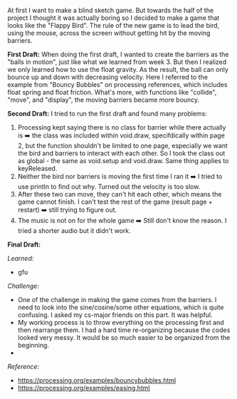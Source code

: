 At first I want to make a blind sketch game. But towards the half of the project I thought it was actually boring so I decided to make a game that looks like
the "Flappy Bird". The rule of the new game is to lead the bird, using the mouse, across the screen without getting hit by the moving barriers. 


**First Draft:**
When doing the first draft, I wanted to create the barriers as the "balls in motion", just like what we learned from week 3. But then I realized we only learned how to use the float gravity. As the result, the ball can only bounce up and down with decreasing velocity. Here I referred to the example from "Bouncy Bubbles" on processing references, which includes float spring and float friction. What's more, with functions like "collide", "move", and "display", the moving barriers became
more bouncy. 


**Second Draft:**
I tried to run the first draft and found many problems: 
1. Processing kept saying there is no class for barrier while there actually is ➡️ the class was included within void.draw, specifdically within page 2, but the function shouldn't be limited to one page, especially we want the bird and barriers to interact with each other. So I took the class out as global - the same as void.setup and void.draw. Same thing applies to keyReleased.
2. Neither the bird nor barriers is moving the first time I ran it ➡️ I tried to use println to find out why. Turned out the velocity is too slow.
3. After these two can move, they can't hit each other, which means the game cannot finish. I can't test the rest of the game (result page + restart) ➡️ still trying to figure out.
4. The music is not on for the whole game ➡️ Still don't know the reason. I tried a shorter audio but it didn't work.

**Final Draft:**

*Learned:*
- gfu

*Challenge:*
- One of the challenge in making the game comes from the barriers. I need to look into the sine/cosine/some other equations, which is quite confusing. I asked my cs-major friends on this part. It was helpful.
- My working process is to throw everything on the processing first and then rearrange them. I had a hard time re-organizing because the codes looked very messy.
It would be so much easier to be organized from the beginning.
-

*Reference:*

- https://processing.org/examples/bouncybubbles.html
- https://processing.org/examples/easing.html
